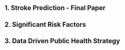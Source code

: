 ## 1. Stroke Prediction - Final Paper
## 2. Significant Risk Factors
## 3. Data Driven Public Health Strategy
